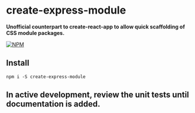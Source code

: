 # create-express-module

**Unofficial counterpart to create-react-app to allow quick scaffolding of CSS module packages.**

[![NPM](https://nodei.co/npm/create-express-module.png?stars=true&downloads=true)](https://nodei.co/npm/create-express-module/)

## Install

`npm i -S create-express-module`

## In active development, review the unit tests until documentation is added.
